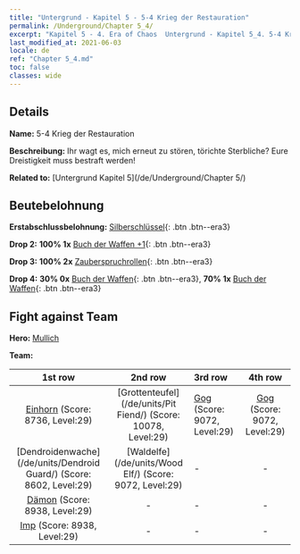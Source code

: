 ```yaml
---
title: "Untergrund - Kapitel 5 - 5-4 Krieg der Restauration"
permalink: /Underground/Chapter 5_4/
excerpt: "Kapitel 5 - 4. Era of Chaos  Untergrund - Kapitel 5_4. 5-4 Krieg der Restauration"
last_modified_at: 2021-06-03
locale: de
ref: "Chapter 5_4.md"
toc: false
classes: wide
---
```


## Details

 **Name:** 5-4 Krieg der Restauration

 **Beschreibung:** Ihr wagt es, mich erneut zu stören, törichte Sterbliche? Eure Dreistigkeit muss bestraft werden!

 **Related to:** [Untergrund Kapitel 5](/de/Underground/Chapter 5/)

## Beutebelohnung

 **Erstabschlussbelohnung:** [Silberschlüssel](/ItemsDE/con_693/){: .btn .btn--era3}

 **Drop 2:** **100% 1x** [Buch der Waffen +1](/ItemsDE/mat_25/){: .btn .btn--era3}

 **Drop 3:** **100% 2x** [Zauberspruchrollen](/ItemsDE/con_694/){: .btn .btn--era3}

 **Drop 4:** **30% 0x** [Buch der Waffen](/ItemsDE/mat_18/){: .btn .btn--era3}, **70% 1x** [Buch der Waffen](/ItemsDE/mat_18/){: .btn .btn--era3}


## Fight against Team
 **Hero:** [Mullich](/de/heroes/Mullich/)

 **Team:**


  | 1st row | 2nd row | 3rd row | 4th row |
  |:----:|:----:|:----|:----:|
  | [Einhorn](/de/units/Unicorn/) (Score: 8736, Level:29)  | [Grottenteufel](/de/units/Pit Fiend/) (Score: 10078, Level:29)  | [Gog](/de/units/Gog/) (Score: 9072, Level:29)  | [Gog](/de/units/Gog/) (Score: 9072, Level:29)  |
  | [Dendroidenwache](/de/units/Dendroid Guard/) (Score: 8602, Level:29)  | [Waldelfe](/de/units/Wood Elf/) (Score: 9072, Level:29)  | - | - |
  | [Dämon](/de/units/Demon/) (Score: 8938, Level:29)  | - | - | - |
  | [Imp](/de/units/Imp/) (Score: 8938, Level:29)  | - | - | - |


